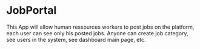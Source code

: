 # JobPortal
This App will allow human ressources workers to post jobs on the platform, each user can see only his posted jobs. Anyone can create job category, see users in the system, see dashboard main page, etc.

